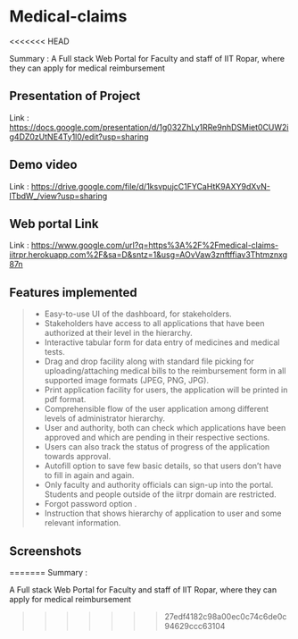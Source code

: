 # Medical-claims
<<<<<<< HEAD

Summary : A Full stack Web Portal for Faculty and staff of IIT Ropar, where they can apply for medical reimbursement

## Presentation of Project

Link : https://docs.google.com/presentation/d/1g032ZhLy1RRe9nhDSMiet0CUW2ig4DZ0zUtNE4Ty1l0/edit?usp=sharing

## Demo video

Link : https://drive.google.com/file/d/1ksvpujcC1FYCaHtK9AXY9dXvN-lTbdW_/view?usp=sharing

## Web portal Link

Link : https://www.google.com/url?q=https%3A%2F%2Fmedical-claims-iitrpr.herokuapp.com%2F&sa=D&sntz=1&usg=AOvVaw3znftffiav3Thtmznxg87n

## Features implemented

> -   Easy-to-use UI of the dashboard, for stakeholders.
> -   Stakeholders have access to all applications that have been authorized at their level in the hierarchy.
> -   Interactive tabular form for data entry of medicines and medical tests.
> -   Drag and drop facility along with standard file picking for uploading/attaching medical bills to the reimbursement form in all supported image formats (JPEG, PNG, JPG).
> -   Print application facility for users, the application will be printed in pdf format.
> -   Comprehensible flow of the user application among different levels of administrator hierarchy.
> -   User and authority, both can check which applications have been approved and which are pending in their respective sections.
> -   Users can also track the status of progress of the application towards approval.
> -   Autofill option to save few basic details, so that users don’t have to fill in again and again.
> -   Only faculty and authority officials can sign-up into the portal. Students and people outside of the iitrpr domain are restricted.
> -   Forgot password option .
> -   Instruction that shows hierarchy of application to user and some relevant information.

## Screenshots
=======
Summary : 

A Full stack Web Portal for Faculty and staff of IIT Ropar, where they can apply for medical reimbursement
>>>>>>> 27edf4182c98a00ec0c74c6de0c94629ccc63104
